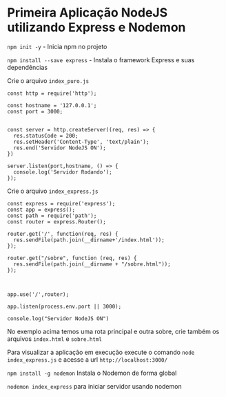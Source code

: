 # Primeira Aplicação NodeJS utilizando Express e Nodemon

`npm init -y` - Inicia npm no projeto

`npm install --save express` - Instala o framework Express e suas dependências

Crie o arquivo `index_puro.js`

    const http = require('http');

    const hostname = '127.0.0.1';
    const port = 3000;


    const server = http.createServer((req, res) => {
      res.statusCode = 200;
      res.setHeader('Content-Type', 'text/plain');
      res.end('Servidor NodeJS ON');
    })

    server.listen(port,hostname, () => {
      console.log('Servidor Rodando');
    });

Crie o arquivo `index_express.js`

    const express = require('express');
    const app = express();
    const path = require('path');
    const router = express.Router();

    router.get('/', function(req, res) {
      res.sendFile(path.join(__dirname+'/index.html'));
    });

    router.get("/sobre", function (req, res) {
      res.sendFile(path.join(__dirname + "/sobre.html"));
    });



    app.use('/',router);

    app.listen(process.env.port || 3000);

    console.log("Servidor NodeJS ON")

No exemplo acima temos uma rota principal e outra sobre, crie também os arquivos `index.html` e `sobre.html`

Para visualizar a aplicação em execução execute o comando `node index_express.js` e acesse a url `http://localhost:3000/`


`npm install -g nodemon` Instala o Nodemon de forma global

`nodemon index_express` para iniciar servidor usando nodemon
